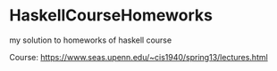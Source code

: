 # HaskellCourseHomeworks
my solution to homeworks of haskell course

Course: https://www.seas.upenn.edu/~cis1940/spring13/lectures.html
